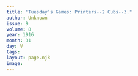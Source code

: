 ```yaml
---
title: "Tuesday’s Games: Printers--2 Cubs--3."
author: Unknown
issue: 9
volume: 8
year: 1916
month: 31
day: V
tags:
layout: page.njk
image:
---
```

